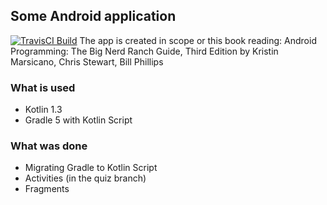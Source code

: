 Some Android application
---

[![TravisCI Build](https://travis-ci.org/hiper2d/android-playground.svg)](https://travis-ci.org/hiper2d/android-playground)
The app is created in scope or this book reading: Android Programming: The Big Nerd Ranch Guide, Third Edition by Kristin Marsicano, Chris Stewart, Bill Phillips

### What is used
* Kotlin 1.3
* Gradle 5 with Kotlin Script

### What was done
* Migrating Gradle to Kotlin Script
* Activities (in the quiz branch)
* Fragments